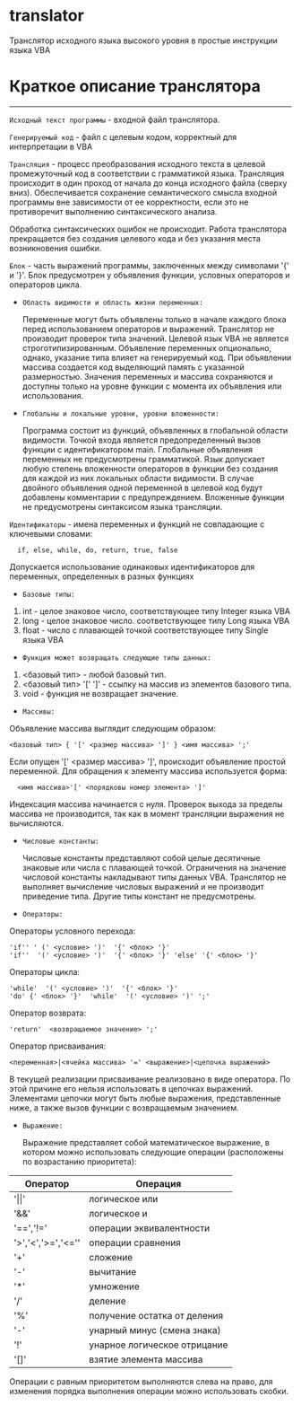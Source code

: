 # translator
Транслятор исходного языка высокого уровня в простые инструкции языка VBA 

# Краткое описание транслятора
***
  `Исходный текст программы`  -  входной файл транслятора.

  `Генерируемый код` - файл с целевым кодом, корректный для интерпретации в VBA

  `Трансляция` - процесс преобразования исходного текста в целевой промежуточный код в соответствии с грамматикой языка.
   Трансляция происходит в один проход от начала до конца исходного файла (сверху вниз).
   Обеспечивается сохранение семантического смысла входной программы вне зависимости от ее корректности, если это не противоречит выполнению синтаксического анализа. 

   Обработка синтаксических ошибок не происходит.
   Работа транслятора прекращается без создания целевого кода и без указания места возникновения ошибки.

  `Блок` - часть выражений программы, заключенных между символами '{' и '}'.
   Блок предусмотрен у объявления функции, условных операторов и операторов цикла.
 
* `Область видимости и область жизни переменных:`

   Переменные могут быть объявлены только в начале каждого блока перед использованием операторов и выражений.
   Транслятор не производит проверок типа значений.
   Целевой язык VBA не является строготипизированным.
   Объявление переменных опционально, однако, указание типа влияет на генерируемый код. 
   При объявлении массива создается код выделяющий память с указанной размерностью.
   Значения переменных и массива сохраняются и доступны только на уровне функции с момента их объявления или использования.

* `Глобальны и локальные уровни, уровни вложенности:`

  Программа состоит из функций, объявленных в глобальной области видимости.
  Точкой входа является предопределенный вызов функции с идентификатором main.
  Глобальные объявления переменных не предусмотрены грамматикой.
  Язык допускает любую степень вложенности операторов в функции без создания для каждой из них локальных области видимости.
  В случае двойного объявления одной переменной в целевой код будут добавлены комментарии с предупреждением.
  Вложенные функции не предусмотрены синтаксисом языка трансляции.

`Идентификаторы` - имена переменных и функций не совпадающие с ключевыми словами:

      if, else, while, do, return, true, false
        
 Допускается использование одинаковых идентификаторов для переменных, определенных в разных функциях

* `Базовые типы:`

1. int - целое знаковое число, соответствующее типу Integer языка VBA
2. long - целое знаковое число. соответствующее типу Long языка VBA
3. float - число с плавающей точкой соответствующее типу Single языка VBA

* `Функция может возвращать следующие типы данных:`

1. <базовый тип>  - любой базовый тип.
2. <базовый тип> '[' ']' - ссылку на массив из элементов базового типа.
3. void  -  функция не возвращает значение.
 
 * `Массивы:`

 Объявление массива выглядит следующим образом:

    <базовый тип> { '[' <размер массива> ']' } <имя массива> ';'
  
  Если опущен '[' <размер массива> ']', происходит объявление простой переменной.
  Для обращения к элементу массива используется форма:
  
 	  <имя массива>'[' <порядковы номер элемента> ']'
  
  Индексация массива начинается с нуля. 
  Проверок выхода за пределы массива не производится, так как в момент трансляции выражения не вычисляются.

* `Числовые константы:`

	Числовые константы представляют собой целые десятичные знаковые или числа с плавающей точкой.
  Ограничения на значение числовой константы накладывают типы данных VBA.
  Транслятор не выполняет вычисление числовых выражений и не производит приведение типа.
  Другие типы констант не предусмотрены.

* `Операторы:`

 Операторы условного перехода:
 
    'if'' ' (' <условие> ')'  '{' <блок> '}'
    'if''  '(' <условие> ')'  '{' <блок> '}' 'else' '{' <блок> '}'

 Операторы цикла:

    'while'  '(' <условие> ')'  '{' <блок> '}'
    'do' {' <блок> '}'  'while'  '(' <условие> ')' ';'
    
 Оператор возврата:

    'return'  <возвращаемое значение> ';'
  
 Оператор присваивания:
 
    <переменная>|<ячейка массива> '=' <выражение>|<цепочка выражений>
  
   В текущей реализации присваивание реализовано в виде оператора.
   По этой причине его нельзя использовать в цепочках выражений.
   Элементами цепочки могут быть любые выражения, представленные ниже, а также вызов функции с возвращаемым значением.

* `Выражение:`

  Выражение представляет собой математическое выражение, в котором можно использовать следующие операции (расположены по возрастанию приоритета):
  
Оператор            | Операция
--------------------|------------------------------
'\|\|'              | логическое   или
'&&' 		            | логическое и
'==','!='           | операции эквивалентности
'>','<','>=','<='' 	| операции сравнения
'+'			            | сложение
'-'			            | вычитание
'\*'			          | умножение 
'/'			            | деление
'%' 			          | получение остатка от деления
'-'			            | унарный минус (смена знака)
'!'			            | унарное логическое отрицание
'[]'		  	        | взятие элемента массива

  Операции с равным приоритетом выполняются слева на право, для изменения порядка выполнения операции  можно использовать скобки.

